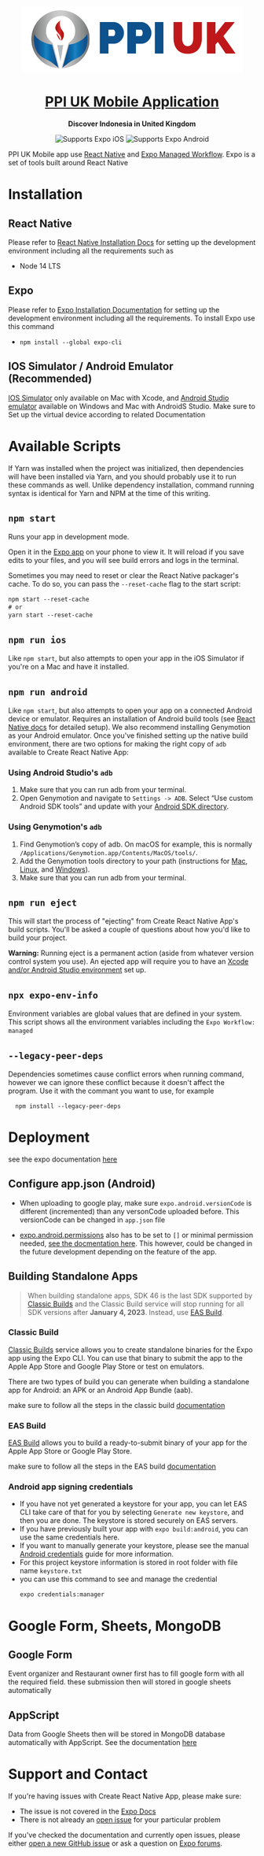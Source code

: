 <!-- Title -->

<p align="center">
  <a href="https://github.com/expo/examples">
    <img alt="create-react-native-app" src="assets\PPI UK LOGO NORMAL-01 (1).png">
    <h1 align="center">PPI UK Mobile Application</h1>
  </a>
</p>

<!-- Header -->

<p align="center">
  <b>Discover Indonesia in United Kingdom</b>
  <br />

  <p align="center">
    <!-- iOS -->
    <img alt="Supports Expo iOS" longdesc="Supports Expo iOS" src="https://img.shields.io/badge/iOS-000.svg?style=flat-square&logo=APPLE&labelColor=999999&logoColor=fff" />
    <!-- Android -->
    <img alt="Supports Expo Android" longdesc="Supports Expo Android" src="https://img.shields.io/badge/Android-000.svg?style=flat-square&logo=ANDROID&labelColor=A4C639&logoColor=fff" />
  </p>

</p>

<!-- Body -->

PPI UK Mobile app use [React Native](https://reactnative.dev/docs/getting-started) and [Expo Managed Workflow](https://docs.expo.dev/). Expo is a set of tools built around React Native

# Installation

## React Native

Please refer to [React Native Installation Docs](https://reactnative.dev/docs/getting-started) for setting up the development environment including all the requirements such as

- Node 14 LTS

## Expo

Please refer to [Expo Installation Documentation](https://docs.expo.dev/get-started/installation/) for setting up the development environment including all the requirements. To install Expo use this command

- `npm install --global expo-cli`

## IOS Simulator / Android Emulator (Recommended)

[IOS Simulator](https://docs.expo.dev/workflow/ios-simulator/) only available on Mac with Xcode, and [Android Studio emulator](https://docs.expo.dev/workflow/android-studio-emulator/) available on Windows and Mac with AndroidS Studio. Make sure to Set up the virtual device according to related Documentation

# Available Scripts

If Yarn was installed when the project was initialized, then dependencies will have been installed via Yarn, and you should probably use it to run these commands as well. Unlike dependency installation, command running syntax is identical for Yarn and NPM at the time of this writing.

## `npm start`

Runs your app in development mode.

Open it in the [Expo app](https://expo.io) on your phone to view it. It will reload if you save edits to your files, and you will see build errors and logs in the terminal.

Sometimes you may need to reset or clear the React Native packager's cache. To do so, you can pass the `--reset-cache` flag to the start script:

```
npm start --reset-cache
# or
yarn start --reset-cache
```

## `npm run ios`

Like `npm start`, but also attempts to open your app in the iOS Simulator if you're on a Mac and have it installed.

## `npm run android`

Like `npm start`, but also attempts to open your app on a connected Android device or emulator. Requires an installation of Android build tools (see [React Native docs](https://facebook.github.io/react-native/docs/getting-started.html) for detailed setup). We also recommend installing Genymotion as your Android emulator. Once you've finished setting up the native build environment, there are two options for making the right copy of `adb` available to Create React Native App:

### Using Android Studio's `adb`

1. Make sure that you can run adb from your terminal.
2. Open Genymotion and navigate to `Settings -> ADB`. Select “Use custom Android SDK tools” and update with your [Android SDK directory](https://stackoverflow.com/questions/25176594/android-sdk-location).

### Using Genymotion's `adb`

1. Find Genymotion’s copy of adb. On macOS for example, this is normally `/Applications/Genymotion.app/Contents/MacOS/tools/`.
2. Add the Genymotion tools directory to your path (instructions for [Mac](http://osxdaily.com/2014/08/14/add-new-path-to-path-command-line/), [Linux](http://www.computerhope.com/issues/ch001647.htm), and [Windows](https://www.howtogeek.com/118594/how-to-edit-your-system-path-for-easy-command-line-access/)).
3. Make sure that you can run adb from your terminal.

## `npm run eject`

This will start the process of "ejecting" from Create React Native App's build scripts. You'll be asked a couple of questions about how you'd like to build your project.

**Warning:** Running eject is a permanent action (aside from whatever version control system you use). An ejected app will require you to have an [Xcode and/or Android Studio environment](https://facebook.github.io/react-native/docs/getting-started.html) set up.

## `npx expo-env-info`

Environment variables are global values that are defined in your system. This script shows all the environment variables including the `Expo Workflow: managed`

## `--legacy-peer-deps`

Dependencies sometimes cause conflict errors when running command, however we can ignore these conflict because it doesn't affect the program. Use it with the commant you want to use, for example

```
  npm install --legacy-peer-deps
```

# Deployment

see the expo documentation [here](https://docs.expo.dev/eas/)

## Configure app.json (Android)

- When uploading to google play, make sure `expo.android.versionCode` is different (incremented) than any versonCode uploaded before. This versionCode can be changed in `app.json` file

- [expo.android.permissions](https://docs.expo.dev/guides/permissions/) also has to be set to `[]` or minimal permission needed, [see the docmentation here](https://docs.expo.dev/versions/latest/config/app/#permissions). This however, could be changed in the future development depending on the feature of the app.

## Building Standalone Apps

> When building standalone apps, SDK 46 is the last SDK supported by [Classic Builds](https://docs.expo.dev/archive/classic-updates/building-standalone-apps/?redirected) and the Classic Build service will stop running for all SDK versions after **January 4, 2023**. Instead, use [EAS Build](https://docs.expo.dev/build/setup/).

### Classic Build

[Classic Builds](https://docs.expo.dev/archive/classic-updates/building-standalone-apps/?redirected) service allows you to create standalone binaries for the Expo app using the Expo CLI. You can use that binary to submit the app to the Apple App Store and Google Play Store or test on emulators.

There are two types of build you can generate when building a standalone app for Android: an APK or an Android App Bundle (aab).

make sure to follow all the steps in the classic build [documentation](https://docs.expo.dev/archive/classic-updates/building-standalone-apps/?redirected)

### EAS Build

[EAS Build](https://docs.expo.dev/build/setup/) allows you to build a ready-to-submit binary of your app for the Apple App Store or Google Play Store.

make sure to follow all the steps in the EAS build [documentation](https://docs.expo.dev/build/setup/)

### Android app signing credentials

- If you have not yet generated a keystore for your app, you can let EAS CLI take care of that for you by selecting `Generate new keystore`, and then you are done. The keystore is stored securely on EAS servers.
- If you have previously built your app with `expo build:android`, you can use the same credentials here.
- If you want to manually generate your keystore, please see the manual [Android credentials](https://docs.expo.dev/app-signing/local-credentials/#android-credentials) guide for more information.
- For this project keystore information is stored in root folder with file name `keystore.txt`
- you can use this command to see and manage the credential
  ```
  expo credentials:manager
  ```

# Google Form, Sheets, MongoDB

## Google Form

Event organizer and Restaurant owner first has to fill google form with all the required field. these submission then will stored in google sheets automatically

## AppScript

Data from Google Sheets then will be stored in MongoDB database automatically with AppScript. See the documentation [here](https://docs.google.com/document/d/1liBr0oHrYDYdpqjkKjvx8NaxqGHyM0kJC6Asjzn5gJQ/edit?usp=sharing)

# Support and Contact

If you're having issues with Create React Native App, please make sure:

- The issue is not covered in the [Expo Docs](https://docs.expo.io/versions/latest/)
- There is not already an [open issue](https://github.com/expo/expo-cli/issues) for your particular problem

If you've checked the documentation and currently open issues, please either [open a new GitHub issue](https://github.com/expo/create-react-native-app/issues/new) or ask a question on [Expo forums](https://forums.expo.io/c/help).

<!-- Footer -->
